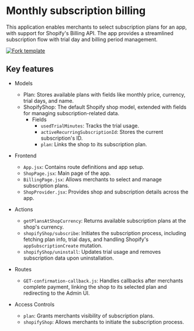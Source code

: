 # Monthly subscription billing

This application enables merchants to select subscription plans for an app, with support for Shopify's Billing API. The app provides a streamlined subscription flow with trial day and billing period management.

[![Fork template](https://img.shields.io/badge/Fork%20template-%233A0CFF?style=for-the-badge)](https://app.gadget.dev/auth/fork?domain=monthly-subscription-template.gadget.app)

## Key features

- Models

  - Plan: Stores available plans with fields like monthly price, currency, trial days, and name.
  - ShopifyShop: The default Shopify shop model, extended with fields for managing subscription-related data.
    - Fields
      - `usedTrialMinutes`: Tracks the trial usage.
      - `activeRecurringSubscriptionId`: Stores the current subscription's ID.
      - `plan`: Links the shop to its subscription plan.

- Frontend

  - `App.jsx`: Contains route definitions and app setup.
  - `ShopPage.jsx`: Main page of the app.
  - `BillingPage.jsx`: Allows merchants to select and manage subscription plans.
  - `ShopProvider.jsx`: Provides shop and subscription details across the app.

- Actions

  - `getPlansAtShopCurrency`: Returns available subscription plans at the shop's currency.
  - `shopifyShop/subscribe`: Initiates the subscription process, including fetching plan info, trial days, and handling Shopify's `appSubscriptionCreate` mutation.
  - `shopifyShop/uninstall`: Updates trial usage and removes subscription data upon uninstallation.

- Routes

  - `GET-confirmation-callback.js`: Handles callbacks after merchants complete payment, linking the shop to its selected plan and redirecting to the Admin UI.

- Access Controls

  - `plan`: Grants merchants visibility of subscription plans.
  - `shopifyShop`: Allows merchants to initiate the subscription process.
